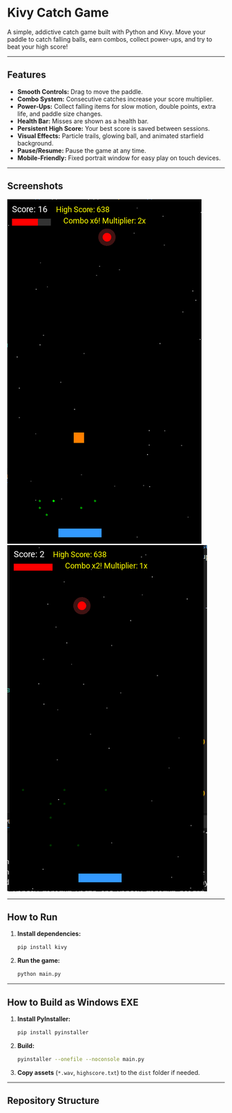# Kivy Catch Game

A simple, addictive catch game built with Python and Kivy. Move your paddle to catch falling balls, earn combos, collect power-ups, and try to beat your high score!

---

## Features

- **Smooth Controls:** Drag to move the paddle.
- **Combo System:** Consecutive catches increase your score multiplier.
- **Power-Ups:** Collect falling items for slow motion, double points, extra life, and paddle size changes.
- **Health Bar:** Misses are shown as a health bar.
- **Persistent High Score:** Your best score is saved between sessions.
- **Visual Effects:** Particle trails, glowing ball, and animated starfield background.
- **Pause/Resume:** Pause the game at any time.
- **Mobile-Friendly:** Fixed portrait window for easy play on touch devices.

---

## Screenshots

![Game Screenshot](Screenshots\Screenshot.png)
![Game Screenshot](Screenshots\Screenshot2.png)

---

## How to Run

1. **Install dependencies:**
    ```sh
    pip install kivy
    ```

2. **Run the game:**
    ```sh
    python main.py
    ```

---

## How to Build as Windows EXE

1. **Install PyInstaller:**
    ```sh
    pip install pyinstaller
    ```
2. **Build:**
    ```sh
    pyinstaller --onefile --noconsole main.py
    ```
3. **Copy assets** (`*.wav`, `highscore.txt`) to the `dist` folder if needed.

---

## Repository Structure
